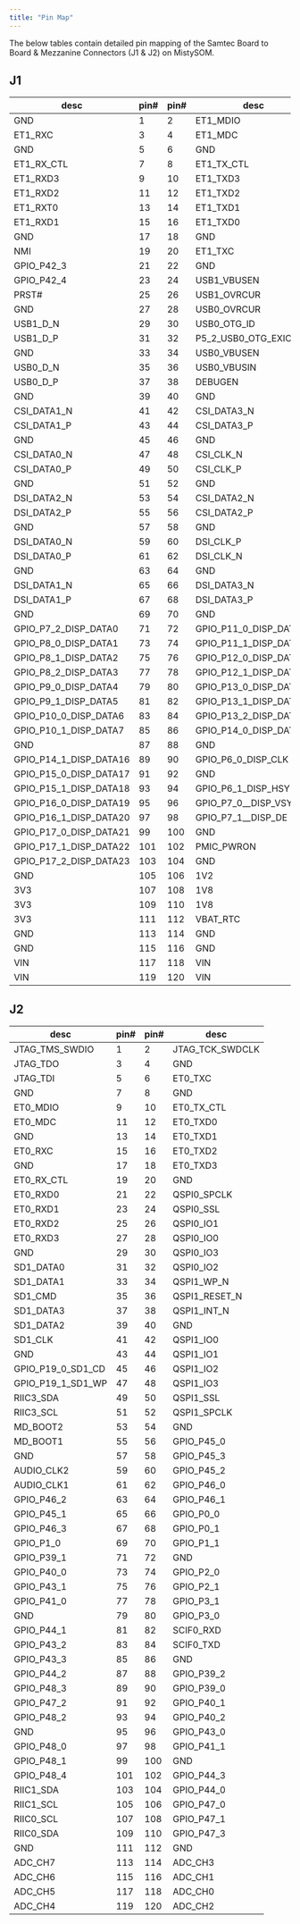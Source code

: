 ```yaml
---
title: "Pin Map"
---
```


The below tables contain detailed pin mapping of the Samtec Board to Board & Mezzanine Connectors (J1 & J2) on MistySOM.

## J1
| desc                   | pin# | pin# | desc                   |
| ---------------------- | ---- | ---- | ---------------------- |
| GND                    | 1    | 2    | ET1_MDIO               |
| ET1_RXC                | 3    | 4    | ET1_MDC                |
| GND                    | 5    | 6    | GND                    |
| ET1_RX_CTL             | 7    | 8    | ET1_TX_CTL             |
| ET1_RXD3               | 9    | 10   | ET1_TXD3               |
| ET1_RXD2               | 11   | 12   | ET1_TXD2               |
| ET1_RXT0               | 13   | 14   | ET1_TXD1               |
| ET1_RXD1               | 15   | 16   | ET1_TXD0               |
| GND                    | 17   | 18   | GND                    |
| NMI                    | 19   | 20   | ET1_TXC                |
| GPIO_P42_3             | 21   | 22   | GND                    |
| GPIO_P42_4             | 23   | 24   | USB1_VBUSEN            |
| PRST#                  | 25   | 26   | USB1_OVRCUR            |
| GND                    | 27   | 28   | USB0_OVRCUR            |
| USB1_D_N               | 29   | 30   | USB0_OTG_ID            |
| USB1_D_P               | 31   | 32   | P5_2_USB0_OTG_EXICEN   |
| GND                    | 33   | 34   | USB0_VBUSEN            |
| USB0_D_N               | 35   | 36   | USB0_VBUSIN            |
| USB0_D_P               | 37   | 38   | DEBUGEN                |
| GND                    | 39   | 40   | GND                    |
| CSI_DATA1_N            | 41   | 42   | CSI_DATA3_N            |
| CSI_DATA1_P            | 43   | 44   | CSI_DATA3_P            |
| GND                    | 45   | 46   | GND                    |
| CSI_DATA0_N            | 47   | 48   | CSI_CLK_N              |
| CSI_DATA0_P            | 49   | 50   | CSI_CLK_P              |
| GND                    | 51   | 52   | GND                    |
| DSI_DATA2_N            | 53   | 54   | CSI_DATA2_N            |
| DSI_DATA2_P            | 55   | 56   | CSI_DATA2_P            |
| GND                    | 57   | 58   | GND                    |
| DSI_DATA0_N            | 59   | 60   | DSI_CLK_P              |
| DSI_DATA0_P            | 61   | 62   | DSI_CLK_N              |
| GND                    | 63   | 64   | GND                    |
| DSI_DATA1_N            | 65   | 66   | DSI_DATA3_N            |
| DSI_DATA1_P            | 67   | 68   | DSI_DATA3_P            |
| GND                    | 69   | 70   | GND                    |
| GPIO_P7_2_DISP_DATA0   | 71   | 72   | GPIO_P11_0_DISP_DATA8  |
| GPIO_P8_0_DISP_DATA1   | 73   | 74   | GPIO_P11_1_DISP_DATA9  |
| GPIO_P8_1_DISP_DATA2   | 75   | 76   | GPIO_P12_0_DISP_DATA10 |
| GPIO_P8_2_DISP_DATA3   | 77   | 78   | GPIO_P12_1_DISP_DATA11 |
| GPIO_P9_0_DISP_DATA4   | 79   | 80   | GPIO_P13_0_DISP_DATA12 |
| GPIO_P9_1_DISP_DATA5   | 81   | 82   | GPIO_P13_1_DISP_DATA13 |
| GPIO_P10_0_DISP_DATA6  | 83   | 84   | GPIO_P13_2_DISP_DATA14 |
| GPIO_P10_1_DISP_DATA7  | 85   | 86   | GPIO_P14_0_DISP_DATA15 |
| GND                    | 87   | 88   | GND                    |
| GPIO_P14_1_DISP_DATA16 | 89   | 90   | GPIO_P6_0_DISP_CLK     |
| GPIO_P15_0_DISP_DATA17 | 91   | 92   | GND                    |
| GPIO_P15_1_DISP_DATA18 | 93   | 94   | GPIO_P6_1_DISP_HSYNC   |
| GPIO_P16_0_DISP_DATA19 | 95   | 96   | GPIO_P7_0__DISP_VSYNC  |
| GPIO_P16_1_DISP_DATA20 | 97   | 98   | GPIO_P7_1__DISP_DE     |
| GPIO_P17_0_DISP_DATA21 | 99   | 100  | GND                    |
| GPIO_P17_1_DISP_DATA22 | 101  | 102  | PMIC_PWRON             |
| GPIO_P17_2_DISP_DATA23 | 103  | 104  | GND                    |
| GND                    | 105  | 106  | 1V2                    |
| 3V3                    | 107  | 108  | 1V8                    |
| 3V3                    | 109  | 110  | 1V8                    |
| 3V3                    | 111  | 112  | VBAT_RTC               |
| GND                    | 113  | 114  | GND                    |
| GND                    | 115  | 116  | GND                    |
| VIN                    | 117  | 118  | VIN                    |
| VIN                    | 119  | 120  | VIN                    |

## J2
| desc              | pin# | pin# | desc            |
| ----------------- | ---- | ---- | --------------- |
| JTAG_TMS_SWDIO    | 1    | 2    | JTAG_TCK_SWDCLK |
| JTAG_TDO          | 3    | 4    | GND             |
| JTAG_TDI          | 5    | 6    | ET0_TXC         |
| GND               | 7    | 8    | GND             |
| ET0_MDIO          | 9    | 10   | ET0_TX_CTL      |
| ET0_MDC           | 11   | 12   | ET0_TXD0        |
| GND               | 13   | 14   | ET0_TXD1        |
| ET0_RXC           | 15   | 16   | ET0_TXD2        |
| GND               | 17   | 18   | ET0_TXD3        |
| ET0_RX_CTL        | 19   | 20   | GND             |
| ET0_RXD0          | 21   | 22   | QSPI0_SPCLK     |
| ET0_RXD1          | 23   | 24   | QSPI0_SSL       |
| ET0_RXD2          | 25   | 26   | QSPI0_IO1       |
| ET0_RXD3          | 27   | 28   | QSPI0_IO0       |
| GND               | 29   | 30   | QSPI0_IO3       |
| SD1_DATA0         | 31   | 32   | QSPI0_IO2       |
| SD1_DATA1         | 33   | 34   | QSPI1_WP_N      |
| SD1_CMD           | 35   | 36   | QSPI1_RESET_N   |
| SD1_DATA3         | 37   | 38   | QSPI1_INT_N     |
| SD1_DATA2         | 39   | 40   | GND             |
| SD1_CLK           | 41   | 42   | QSPI1_IO0       |
| GND               | 43   | 44   | QSPI1_IO1       |
| GPIO_P19_0_SD1_CD | 45   | 46   | QSPI1_IO2       |
| GPIO_P19_1_SD1_WP | 47   | 48   | QSPI1_IO3       |
| RIIC3_SDA         | 49   | 50   | QSPI1_SSL       |
| RIIC3_SCL         | 51   | 52   | QSPI1_SPCLK     |
| MD_BOOT2          | 53   | 54   | GND             |
| MD_BOOT1          | 55   | 56   | GPIO_P45_0      |
| GND               | 57   | 58   | GPIO_P45_3      |
| AUDIO_CLK2        | 59   | 60   | GPIO_P45_2      |
| AUDIO_CLK1        | 61   | 62   | GPIO_P46_0      |
| GPIO_P46_2        | 63   | 64   | GPIO_P46_1      |
| GPIO_P45_1        | 65   | 66   | GPIO_P0_0       |
| GPIO_P46_3        | 67   | 68   | GPIO_P0_1       |
| GPIO_P1_0         | 69   | 70   | GPIO_P1_1       |
| GPIO_P39_1        | 71   | 72   | GND             |
| GPIO_P40_0        | 73   | 74   | GPIO_P2_0       |
| GPIO_P43_1        | 75   | 76   | GPIO_P2_1       |
| GPIO_P41_0        | 77   | 78   | GPIO_P3_1       |
| GND               | 79   | 80   | GPIO_P3_0       |
| GPIO_P44_1        | 81   | 82   | SCIF0_RXD       |
| GPIO_P43_2        | 83   | 84   | SCIF0_TXD       |
| GPIO_P43_3        | 85   | 86   | GND             |
| GPIO_P44_2        | 87   | 88   | GPIO_P39_2      |
| GPIO_P48_3        | 89   | 90   | GPIO_P39_0      |
| GPIO_P47_2        | 91   | 92   | GPIO_P40_1      |
| GPIO_P48_2        | 93   | 94   | GPIO_P40_2      |
| GND               | 95   | 96   | GPIO_P43_0      |
| GPIO_P48_0        | 97   | 98   | GPIO_P41_1      |
| GPIO_P48_1        | 99   | 100  | GND             |
| GPIO_P48_4        | 101  | 102  | GPIO_P44_3      |
| RIIC1_SDA         | 103  | 104  | GPIO_P44_0      |
| RIIC1_SCL         | 105  | 106  | GPIO_P47_0      |
| RIIC0_SCL         | 107  | 108  | GPIO_P47_1      |
| RIIC0_SDA         | 109  | 110  | GPIO_P47_3      |
| GND               | 111  | 112  | GND             |
| ADC_CH7           | 113  | 114  | ADC_CH3         |
| ADC_CH6           | 115  | 116  | ADC_CH1         |
| ADC_CH5           | 117  | 118  | ADC_CH0         |
| ADC_CH4           | 119  | 120  | ADC_CH2         |
